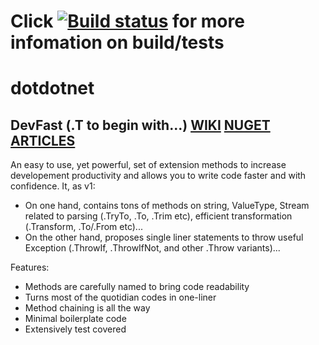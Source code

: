 # Click [![Build status](https://ci.appveyor.com/api/projects/status/f7ben6w9ecd09tg3/branch/develop?svg=true)](https://ci.appveyor.com/project/samaysar/dotdotnet/branch/develop) for more infomation on build/tests

# dotdotnet
## DevFast (.T to begin with...) [WIKI](https://github.com/samaysar/dotdotnet/wiki/DevFast) [NUGET](https://www.nuget.org/packages/Dot.Net.DevFast) [ARTICLES](https://www.codeproject.com/Tips/1197161/Simply-DevFast)
An easy to use, yet powerful, set of extension methods to increase developement productivity and allows you to write code faster and with confidence. It, as v1:
* On one hand, contains tons of methods on string, ValueType, Stream related to parsing (.TryTo, .To, .Trim etc), efficient transformation (.Transform, .To/.From etc)...
* On the other hand, proposes single liner statements to throw useful Exception (.ThrowIf, .ThrowIfNot, and other .Throw variants)...

Features:
* Methods are carefully named to bring code readability
* Turns most of the quotidian codes in one-liner
* Method chaining is all the way
* Minimal boilerplate code
* Extensively test covered
